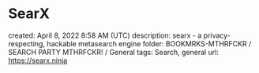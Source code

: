 # SearX

created: April 8, 2022 8:58 AM (UTC)
description: searx - a privacy-respecting, hackable metasearch engine
folder: BOOKMRKS-MTHRFCKR / SEARCH PARTY MTHRFCKR! / General
tags: Search, general
url: https://searx.ninja